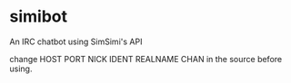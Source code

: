 simibot
=======

An IRC chatbot using SimSimi's API

change HOST PORT NICK IDENT REALNAME CHAN in the source before using.